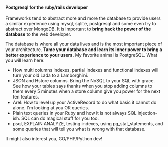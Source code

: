 #### Postgresql for the ruby/rails developer #### 

Frameworks tend to abstract more and more the database to provide users a similar experience using mysql, sqlite, postgresql and some even try to abstract over MongoDB. It is important to **bring back the power of the database** to the web developer.

The database is where all your data lives and is the most important piece of your architecture. **Tame your database and learn its inner power to bring a better experience to your users.** My favorite animal is PostgreSQL. What you will learn here:

- How multi columns indexes, partial indexes and functional indexes will turn your old Lada to a Lamborghini.
- JSON and Hstore columns. Bring the NoSQL to your SQL with grace. See how your tables says thanks when you stop adding columns to them every 5 minutes when a store column give you power for the next ten features.
- Arel: How to level up your ActiveRecord to do what basic it cannot do alone. I'm looking at you OR queries.
- Plain text queries in your Ruby and how it is not always SQL injection-ish. SQL can do magical stuff for you too.
- psql, EXPLAIN ANALYZE, testing indexes, using pg_stat_statements, and some queries that will tell you what is wrong with that database.

It might also interest you, GO/PHP/Python dev!
